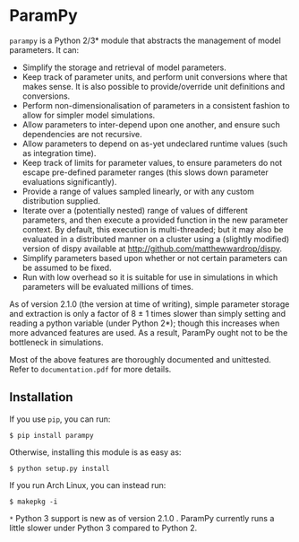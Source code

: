 ParamPy
=======

`parampy` is a Python 2/3* module that abstracts the management of model parameters. It can:

 - Simplify the storage and retrieval of model parameters.
 - Keep track of parameter units, and perform unit conversions where that makes sense. It is also possible to provide/override unit definitions and conversions.
 - Perform non-dimensionalisation of parameters in a consistent fashion to allow for simpler model simulations.
 - Allow parameters to inter-depend upon one another, and ensure such dependencies are not recursive.
 - Allow parameters to depend on as-yet undeclared runtime values (such as integration time).
 - Keep track of limits for parameter values, to ensure parameters do not escape pre-defined parameter ranges (this slows down parameter evaluations significantly).
 - Provide a range of values sampled linearly, or with any custom distribution supplied.
 - Iterate over a (potentially nested) range of values of different parameters, and then execute a provided function in the new parameter context. By default, this execution is multi-threaded; but it may also be evaluated in a distributed manner on a cluster using a (slightly modified) version of dispy available at http://github.com/matthewwardrop/dispy.
 - Simplify parameters based upon whether or not certain parameters can be assumed to be fixed.
 - Run with low overhead so it is suitable for use in simulations in which parameters will be evaluated millions of times.

As of version 2.1.0 (the version at time of writing), simple parameter storage and extraction is only a factor of 8 ± 1 times slower than simply setting and reading a python variable (under Python 2*); though this increases when more advanced features are used. As a result, ParamPy ought not to be the bottleneck in simulations.

Most of the above features are thoroughly documented and unittested. Refer to `documentation.pdf` for more details.

Installation
------------

If you use `pip`, you can run:

	$ pip install parampy

Otherwise, installing this module is as easy as:

	$ python setup.py install

If you run Arch Linux, you can instead run:

	$ makepkg -i

`*` Python 3 support is new as of version 2.1.0 . ParamPy currently runs a little slower under Python 3 compared to Python 2.